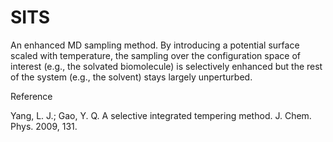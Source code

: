 # SITS
An enhanced MD sampling method. By introducing a potential surface scaled with temperature, the sampling over the configuration space of interest (e.g., the solvated biomolecule) is selectively enhanced but the rest of the system (e.g., the solvent) stays largely unperturbed. 

Reference

Yang, L. J.; Gao, Y. Q. A selective integrated tempering method. J. Chem. Phys. 2009, 131.
